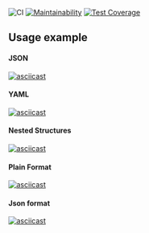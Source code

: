 ![CI](https://github.com/ticktick/php-project-lvl2/workflows/CI/badge.svg) [![Maintainability](https://api.codeclimate.com/v1/badges/0ff3a248aa48cdeabb38/maintainability)](https://codeclimate.com/github/ticktick/php-project-lvl2/maintainability) [![Test Coverage](https://api.codeclimate.com/v1/badges/0ff3a248aa48cdeabb38/test_coverage)](https://codeclimate.com/github/ticktick/php-project-lvl2/test_coverage)


## Usage example

#### JSON
[![asciicast](https://asciinema.org/a/MGHUyxSi8Xbx2RLJIWMAEHNOp.svg)](https://asciinema.org/a/MGHUyxSi8Xbx2RLJIWMAEHNOp)

#### YAML
[![asciicast](https://asciinema.org/a/Y4VBZH62cqwyMNIWpYVr1zuhI.svg)](https://asciinema.org/a/Y4VBZH62cqwyMNIWpYVr1zuhI)

#### Nested Structures
[![asciicast](https://asciinema.org/a/8Y8hbd02dxypfjn0rLxRFdNTN.svg)](https://asciinema.org/a/8Y8hbd02dxypfjn0rLxRFdNTN)

#### Plain Format
[![asciicast](https://asciinema.org/a/FYEl8f6VgGn2P2PNUGeGcOnJ3.svg)](https://asciinema.org/a/FYEl8f6VgGn2P2PNUGeGcOnJ3)

#### Json format
[![asciicast](https://asciinema.org/a/Jc5dIFzngfywPjkJM0JGT1IhL.svg)](https://asciinema.org/a/Jc5dIFzngfywPjkJM0JGT1IhL)